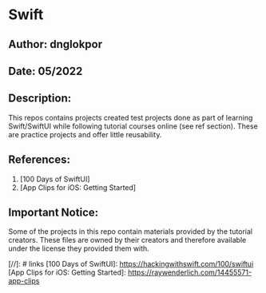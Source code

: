 # Swift
## Author: dnglokpor
## Date: 05/2022

## Description:
This repos contains projects created test projects done as part of learning Swift/SwiftUI while following tutorial courses online (see ref section). These are practice projects and offer little reusability.

## References:
1. [100 Days of SwiftUI]
2. [App Clips for iOS: Getting Started]

## Important Notice:
Some of the projects in this repo contain materials provided by the tutorial creators. These files are owned by their creators and therefore available under the license they provided them with.

[//]: # links
[100 Days of SwiftUI]: <https://hackingwithswift.com/100/swiftui>
[App Clips for iOS: Getting Started]: <https://raywenderlich.com/14455571-app-clips>
